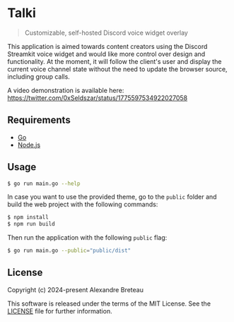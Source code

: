 # Talki

> Customizable, self-hosted Discord voice widget overlay

This application is aimed towards content creators using the Discord Streamkit voice widget and would like more control over design and functionality.
At the moment, it will follow the client's user and display the current voice channel state without the need to update the browser source, including group calls.

A video demonstration is available here: https://twitter.com/0xSeldszar/status/1775597534922027058

## Requirements

- [Go](https://go.dev)
- [Node.js](https://nodejs.org)

## Usage

```sh
$ go run main.go --help
```

In case you want to use the provided theme, go to the `public` folder and build the web project with the following commands:

```sh
$ npm install
$ npm run build
```

Then run the application with the following `public` flag:

```sh
$ go run main.go --public="public/dist"
```

## License

Copyright (c) 2024-present Alexandre Breteau

This software is released under the terms of the MIT License.
See the [LICENSE](LICENSE) file for further information.
